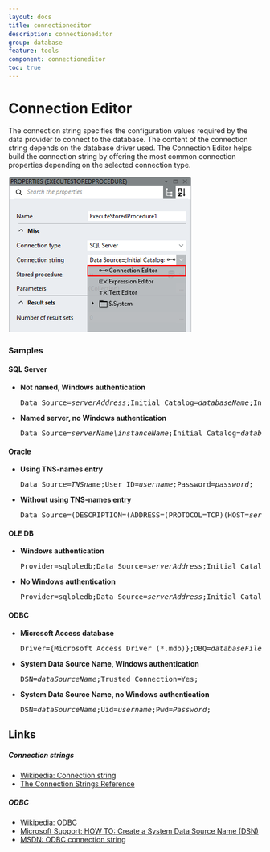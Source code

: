 ```yaml
---
layout: docs
title: connectioneditor
description: connectioneditor
group: database
feature: tools
component: connectioneditor
toc: true
---
```

# Connection Editor

The connection string specifies the configuration values required by the data provider to connect to the database. The content of the connection string depends on the database driver used. The Connection Editor helps build the connection string by offering the most common connection properties depending on the selected connection type.

![](ConnectionEditor.png)

### Samples

#### SQL Server

- **Not named, Windows authentication**
    <pre>Data Source=<em>serverAddress</em>;Initial Catalog=<em>databaseName</em>;Integrated Security=True;</pre>

- **Named server, no Windows authentication**
     <pre>Data Source=<em>serverName\instanceName</em>;Initial Catalog=<em>databaseName</em>;Integrated Security=;User ID=<em>username</em>;Password=<em>password</em>;</pre>

#### Oracle

- **Using TNS-names entry**
    <pre>Data Source=<em>TNSname</em>;User ID=<em>username</em>;Password=<em>password</em>;</pre>

- **Without using TNS-names entry**
    <pre>Data Source=(DESCRIPTION=(ADDRESS=(PROTOCOL=TCP)(HOST=<em>serverAddress</em>)(PORT=<em>port</em>))(CONNECT_DATA=(SERVER=DEDICATED)(SERVICE_NAME=<em>serviceName</em>));User ID=<em>username</em>;Password=<em>password</em>;</pre>

#### OLE DB

- **Windows authentication**
    <pre>Provider=sqloledb;Data Source=<em>serverAddress</em>;Initial Catalog=<em>databaseName</em>;Integrated Security=SSPI;</pre>

- **No Windows authentication**
    <pre>Provider=sqloledb;Data Source=<em>serverAddress</em>;Initial Catalog=<em>databaseName</em>;Integrated Security=;User ID=<em>username</em>;Password=<em>password</em>;</pre>

#### ODBC

- **Microsoft Access database**
    <pre>Driver={Microsoft Access Driver (*.mdb)};DBQ=<em>databaseFilePath</em>;</pre>

- **System Data Source Name, Windows authentication**
    <pre>DSN=<em>dataSourceName</em>;Trusted_Connection=Yes;</pre>

- **System Data Source Name, no Windows authentication**
    <pre>DSN=<em>dataSourceName</em>;Uid=<em>username</em>;Pwd=<em>Password</em>;</pre>

## Links

##### Connection strings
- [Wikipedia: Connection string](http://en.wikipedia.org/wiki/Connection_string)
- [The Connection Strings Reference](http://www.connectionstrings.com/)
##### ODBC
- [Wikipedia: ODBC](http://en.wikipedia.org/wiki/Open_Database_Connectivity)
- [Microsoft Support: HOW TO: Create a System Data Source Name (DSN)](http://support.microsoft.com/kb/305599)
- [MSDN: ODBC connection string](https://msdn.microsoft.com/en-us/library/windows/desktop/ms722656(v=vs.85).aspx)

